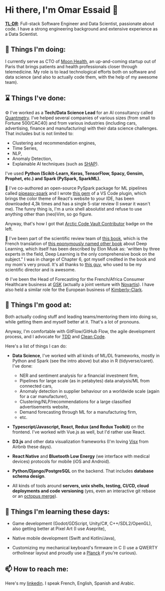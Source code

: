 # Hi there, I'm Omar Essaid 👋

**[TL;DR](https://en.wiktionary.org/wiki/too_long;_didn%27t_read#English)**: Full-stack Software Engineer and Data Scientist, passionate about code. I have a strong engineering background and extensive experience as a Data Scientist.

## 🚧 Things I'm doing:

I currently serve as CTO of [Moon Health](https://moonhealth.ai), an up-and-coming startup out of Paris that brings patients and health professionals closer through telemedicine. My role is to lead technological efforts both on software and data science (and also to actually code them, with the help of my awesome team). 

## ⌛ Things I've done:

⚙️ I've worked as a **Tech/Data Science Lead** for an AI consultancy called [Quantmetry](https://www.quantmetry.com/). I've helped several companies of various sizes (from small to Fortune 500/CAC40) and from various industries (including cars, advertising, finance and manufacturing) with their data science challenges. That includes but is not limited to:

- Clustering and recommendation engines, 
- Time Series, 
- NLP, 
- Anomaly Detection, 
- Explainable AI techniques (such as [SHAP](https://github.com/slundberg/shap)).

I've used **Python (Scikit-Learn, Keras, TensorFlow, Spacy, Gensim, Prophet, etc.) and Spark (PySpark, SparkML).**

💾 I've co-authored an open-source PySpark package for ML pipelines called [pipeasy-spark](https://github.com/Quantmetry/pipeasy-spark) and I wrote [this gem](https://marketplace.visualstudio.com/items?itemName=MoonHealth.react-theme-faithful) of a VS Code plugin, which brings the color theme of React's website to your IDE, has been downloaded 4,3k times and has a single 5-star review (I swear it wasn't me). The funny thing is, I'm a unix shell absolutist and refuse to use anything other than (neo)Vim, so go figure. 

Anyway, that's how I got that [Arctic Code Vault Contributor](https://archiveprogram.github.com/arctic-vault/) badge on the left.

📖 I've been part of the scientific review team of [this book](https://www.amazon.com/Lapprentissage-profond-French-Yoshua-Bengio-ebook/dp/B07JJ8NH24/ref=sr_1_1?dchild=1&keywords=l%27apprentissage+profond&qid=1608226541&sr=8-1), which is the French translation of [this eponymously named other book](https://www.amazon.com/Deep-Learning-Adaptive-Computation-Machine/dp/0262035618/ref=sr_1_1?ie=UTF8&qid=1472485235&sr=8-1&keywords=deep+learning+book) about Deep Learning, which itself has been described by Elon Musk as: 'written by three experts in the field, Deep Learning is the only comprehensive book on the subject.” I was in charge of Chapter 6, got myself credited in the book and my mom's very proud. It's all thanks to [this guy](https://www.linkedin.com/in/nicolas-bousquet-1bb0502/), who used to be my scientific director and is awesome.

⚙️ I've been the Head of Forecasting for the French/Africa Consumer Healthcare business at [GSK](https://www.gsk.com/) (actually a joint venture with [Novartis](https://www.novartis.com/)). I have also held a similar role for the European business of [Kimberly-Clark](https://www.kimberly-clark.com/).

## 🔭 Things I'm good at:

Both actually coding stuff and leading teams/mentoring them into doing so, while getting them and myself better at it. That's a lot of pronouns. 

Anyway, I'm comfortable with GitFlow/GitHub Flow, the agile development process, and I advocate for [TDD](https://www.amazon.com/Test-Driven-Development-Kent-Beck/dp/0321146530) and [Clean Code](https://www.amazon.com/Clean-Code-Handbook-Software-Craftsmanship/dp/0132350882).

Here's a list of things I can do:

- **Data Science**, I've worked with all kinds of ML/DL frameworks, mostly in Python and Spark (see the intro above) but also in R (tidyverse/caret). I've done:
  - NER and sentiment analysis for a financial investment firm, 
  - Pipelines for large scale (as in petabytes) data analysis/ML from connected cars, 
  - Anomaly detection in supplier behaviour on a worldwide scale (again for a car manufacturer),
  - Clustering/NLP/recommendations for a large classified advertisements website,
  - Demand forecasting through ML for a manufacturing firm,
  - etc.

- **Typescript/Javascript, React, Redux (and Redux Toolkit)** on the frontend. I've worked with Vue.js as well, but I'd rather use React.

- **D3.js** and other data visualization frameworks (I'm loving [Visx](https://airbnb.io/visx/) from Airbnb these days).

- **React Native** and **Bluetooth Low Energy** (we interface with medical devices) protocols for mobile (iOS and Android).

- **Python/Django/PostgreSQL** on the backend. That includes **database schema design**.

- All kinds of tools around **servers, unix shells, testing, CI/CD, cloud deployments and code versioning** (yes, even an interactive git rebase or an [octopus merge](https://marc.info/?l=linux-kernel&m=139033182525831)).


## 🌱 Things I'm learning these days:

- Game development (Godot/GDScript, Unity/C#, C++/SDL2/OpenGL), also getting better at Pixel Art (I use Aseprite),

- Native mobile development (Swift and Kotlin/Java),

- Customizing my mechanical keyboard's firmware in C (I use a QWERTY ortholinear layout and proudly use a [Planck](https://ergodox-ez.com/pages/planck) if you're curious).


## 📫 How to reach me:

Here's my [linkedin](https://www.linkedin.com/in/omar-essaid-b245503b/). I speak French, English, Spanish and Arabic.


<!--
**oessaid/oessaid** is a ✨ _special_ ✨ repository because its `README.md` (this file) appears on your GitHub profile.

Here are some ideas to get you started:

- 🔭 I’m currently working on ...
- 🌱 I’m currently learning ...
- 👯 I’m looking to collaborate on ...
- 🤔 I’m looking for help with ...
- 💬 Ask me about ...
- 📫 How to reach me: ...
- 😄 Pronouns: ...
- ⚡ Fun fact: ...
-->

